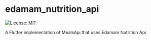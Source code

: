 # edamam_nutrition_api

[![License: MIT][license_badge]][license_link]

A Flutter implementation of MealsApi that uses Edamam Nutrition Api

[license_badge]: https://img.shields.io/badge/license-MIT-blue.svg
[license_link]: https://opensource.org/licenses/MIT
